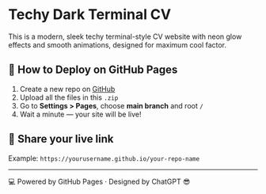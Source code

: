 
# Techy Dark Terminal CV

This is a modern, sleek techy terminal-style CV website with neon glow effects and smooth animations, designed for maximum cool factor.

## 🚀 How to Deploy on GitHub Pages

1. Create a new repo on [GitHub](https://github.com)
2. Upload all the files in this `.zip`
3. Go to **Settings > Pages**, choose **main branch** and root `/`
4. Wait a minute — your site will be live!

## 🔗 Share your live link
Example: `https://yourusername.github.io/your-repo-name`

---

💻 Powered by GitHub Pages · Designed by ChatGPT 😎
